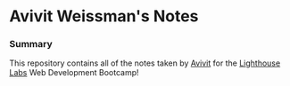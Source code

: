 # Avivit Weissman's Notes

### Summary 
This repository contains all of the notes taken by [Avivit](https://github.com/Avivitw) for the [Lighthouse Labs](https://www.lighthouselabs.ca) Web Development Bootcamp!

